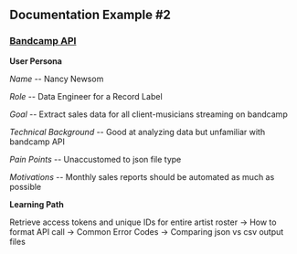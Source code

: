 ## Documentation Example #2
### [Bandcamp API](https://bandcamp.com/developer/sales)

**User Persona**

_Name_  --               Nancy Newsom

_Role_    --             Data Engineer for a Record Label

_Goal_      --           Extract sales data for all client-musicians streaming on bandcamp

_Technical Background_ -- Good at analyzing data but unfamiliar with bandcamp API

_Pain Points_        --  Unaccustomed to json file type

_Motivations_        --  Monthly sales reports should be automated as much as possible


**Learning Path**

Retrieve access tokens and unique IDs for entire artist roster → How to format API call → Common Error Codes →  Comparing json vs csv output files 
